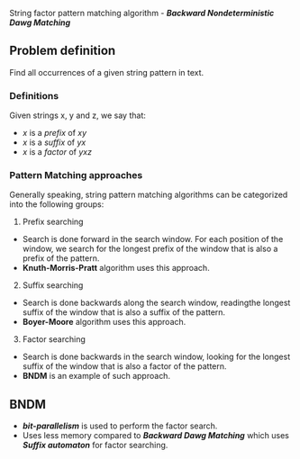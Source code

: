 String factor pattern matching algorithm - **_Backward Nondeterministic Dawg Matching_**

## Problem definition
Find all occurrences of a given string pattern in text.

### Definitions
Given strings x, y and z, we say that:
+ *x* is a *prefix* of *xy*
+ *x* is a *suffix* of *yx*
+ *x* is a *factor* of *yxz*

### Pattern Matching approaches
Generally speaking, string pattern matching algorithms can be categorized into the following groups:
1. Prefix searching
- Search is done forward in the search window. For each position of the window, we search for the longest prefix of the window that is also a prefix of the pattern.
- **Knuth-Morris-Pratt** algorithm uses this approach.
2. Suffix searching
- Search is done backwards along the search window, readingthe longest suffix of the window that is also a suffix of the pattern.
- **Boyer-Moore** algorithm uses this approach.
3. Factor searching
- Search is done backwards in the search window, looking for the longest suffix of the window that is also a factor of the pattern.
- **BNDM** is an example of such approach. 

## BNDM
- **_bit-parallelism_** is used to perform the factor search.
- Uses less memory compared to **_Backward Dawg Matching_** which uses **_Suffix automaton_** for factor searching.
